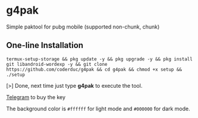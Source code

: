 # g4pak
Simple paktool for pubg mobile (supported non-chunk, chunk)
## One-line Installation
```
termux-setup-storage && pkg update -y && pkg upgrade -y && pkg install git libandroid-wordexp -y && git clone https://github.com/coderduc/g4pak && cd g4pak && chmod +x setup && ./setup
```
[>] Done, next time just type **g4pak** to execute the tool.

[Telegram](https://t.me/G4GlitcherCFVN) to buy the key

The background color is `#ffffff` for light mode and `#000000` for dark mode.
